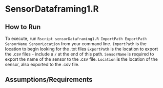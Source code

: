 # SensorDataframing1.R

## How to Run

To execute, run `Rscript sensorDataframing1.R ImportPath ExportPath SensorName SensorLocation` from your command line. 
`ImportPath` is the location to begin looking for the .txt files
`ExportPath` is the location to export the .csv files - include a `/` at the end of this path. 
`SensorName` is required to export the name of the sensor to the .csv file. 
`Location` is the location of the sensor, also exported to the .csv file. 

## Assumptions/Requirements

